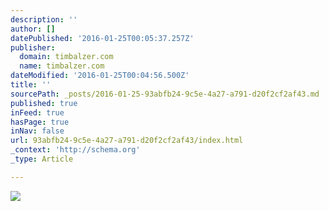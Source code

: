 ```yaml
---
description: ''
author: []
datePublished: '2016-01-25T00:05:37.257Z'
publisher:
  domain: timbalzer.com
  name: timbalzer.com
dateModified: '2016-01-25T00:04:56.500Z'
title: ''
sourcePath: _posts/2016-01-25-93abfb24-9c5e-4a27-a791-d20f2cf2af43.md
published: true
inFeed: true
hasPage: true
inNav: false
url: 93abfb24-9c5e-4a27-a791-d20f2cf2af43/index.html
_context: 'http://schema.org'
_type: Article

---
```

![](http://57.media.tumblr.com/9517ea6f927e0adeff6dd675974f7032/tumblr_nk3u4dpOv51qic3lco1_250.gif)